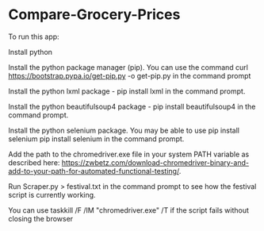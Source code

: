 # Compare-Grocery-Prices

To run this app:

Install python 

Install the python package manager (pip). You can use the command curl https://bootstrap.pypa.io/get-pip.py -o get-pip.py in the command prompt

Install the python lxml package - pip install lxml in the command prompt.

Install the python beautifulsoup4 package - pip install beautifulsoup4 in the command prompt.

Install the python selenium package. You may be able to use pip install selenium pip install selenium in the command prompt.

Add the path to the chromedriver.exe file in your system PATH variable as described here: https://zwbetz.com/download-chromedriver-binary-and-add-to-your-path-for-automated-functional-testing/.

Run Scraper.py > festival.txt in the command prompt to see how the festival script is currently working. 

You can use taskkill /F /IM "chromedriver.exe" /T if the script fails without closing the browser
